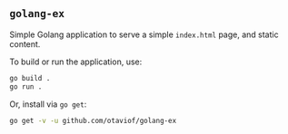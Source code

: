 `golang-ex`
-----------

Simple Golang application to serve a simple `index.html` page, and static content.

To build or run the application, use:

```sh
go build .
go run .
```

Or, install via `go get`:

```sh
go get -v -u github.com/otaviof/golang-ex
```
